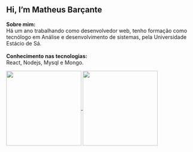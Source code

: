 ## Hi, I’m Matheus Barçante
<strong> Sobre mim: </strong> <br/>
Há um ano trabalhando como desenvolvedor web, tenho formação como tecnólogo em Análise e desenvolvimento de sistemas, pela Universidade Estácio de Sá.
<br/>
<br/>
<strong>Conhecimento nas tecnologias:</strong> <br/> 
React, Nodejs, Mysql e Mongo.
<br/>

<a href="https://github.com/mbarcante/github-readme-stats">
  <img height=200 align="center" src="https://github-readme-stats.vercel.app/api?username=mbarcante&show_icons=true&theme=dracula" />
</a>
<a href="https://github.com/mbarcante/convoychat">
  <img height=200 align="center" src="https://github-readme-stats.vercel.app/api/top-langs/?username=mbarcante&layout=donut&theme=dracula" />
</a>

